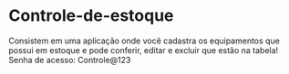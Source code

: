 # Controle-de-estoque
Consistem em uma aplicação onde você cadastra os equipamentos que possui em estoque e pode conferir, editar e excluir que estão na tabela!
Senha de acesso:  Controle@123
